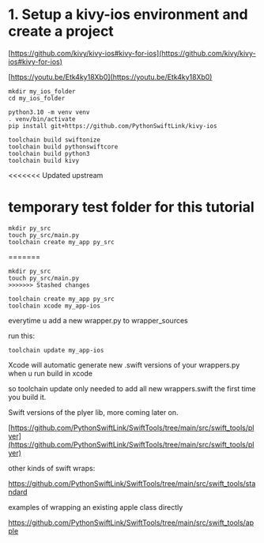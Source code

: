 # 1. Setup a kivy-ios environment and create a project 

[https://github.com/kivy/kivy-ios#kivy-for-ios](https://github.com/kivy/kivy-ios#kivy-for-ios)

[https://youtu.be/Etk4ky18Xb0](https://youtu.be/Etk4ky18Xb0)

```shell
mkdir my_ios_folder
cd my_ios_folder

python3.10 -m venv venv
. venv/bin/activate
pip install git+https://github.com/PythonSwiftLink/kivy-ios

toolchain build swiftonize
toolchain build pythonswiftcore
toolchain build python3 
toolchain build kivy
```

<<<<<<< Updated upstream
# temporary test folder for this tutorial

```shell
mkdir py_src
touch py_src/main.py
toolchain create my_app py_src
```
=======
```
mkdir py_src
touch py_src/main.py
>>>>>>> Stashed changes

toolchain create my_app py_src
toolchain xcode my_app-ios
```



everytime u add a new wrapper.py to wrapper_sources

run this:

```
toolchain update my_app-ios
```



Xcode will automatic generate new .swift versions of your wrappers.py when u run build in xcode

so toolchain update only needed to add all new wrappers.swift the first time you build it.



Swift versions of the plyer lib, more coming later on.

[https://github.com/PythonSwiftLink/SwiftTools/tree/main/src/swift_tools/plyer](https://github.com/PythonSwiftLink/SwiftTools/tree/main/src/swift_tools/plyer)

other kinds of swift wraps:

https://github.com/PythonSwiftLink/SwiftTools/tree/main/src/swift_tools/standard

examples of wrapping an existing apple class directly 

https://github.com/PythonSwiftLink/SwiftTools/tree/main/src/swift_tools/apple
